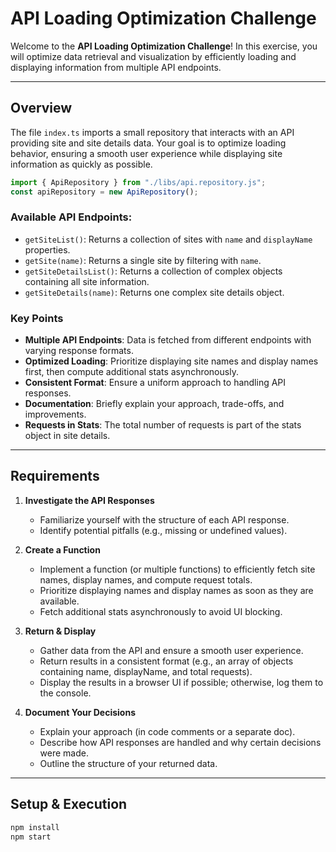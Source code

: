# API Loading Optimization Challenge

Welcome to the **API Loading Optimization Challenge**! In this exercise, you will optimize data retrieval and visualization by efficiently loading and displaying information from multiple API endpoints.

---

## Overview

The file `index.ts` imports a small repository that interacts with an API providing site and site details data. Your goal is to optimize loading behavior, ensuring a smooth user experience while displaying site information as quickly as possible.

```javascript
import { ApiRepository } from "./libs/api.repository.js";
const apiRepository = new ApiRepository();
```

### Available API Endpoints:
- `getSiteList()`: Returns a collection of sites with `name` and `displayName` properties.
- `getSite(name)`: Returns a single site by filtering with `name`.
- `getSiteDetailsList()`: Returns a collection of complex objects containing all site information.
- `getSiteDetails(name)`: Returns one complex site details object.

### Key Points

- **Multiple API Endpoints**: Data is fetched from different endpoints with varying response formats.
- **Optimized Loading**: Prioritize displaying site names and display names first, then compute additional stats asynchronously.
- **Consistent Format**: Ensure a uniform approach to handling API responses.
- **Documentation**: Briefly explain your approach, trade-offs, and improvements.
- **Requests in Stats**: The total number of requests is part of the stats object in site details.

---

## Requirements

1. **Investigate the API Responses**
   - Familiarize yourself with the structure of each API response.
   - Identify potential pitfalls (e.g., missing or undefined values).

2. **Create a Function**
   - Implement a function (or multiple functions) to efficiently fetch site names, display names, and compute request totals.
   - Prioritize displaying names and display names as soon as they are available.
   - Fetch additional stats asynchronously to avoid UI blocking.

3. **Return & Display**
   - Gather data from the API and ensure a smooth user experience.
   - Return results in a consistent format (e.g., an array of objects containing name, displayName, and total requests).
   - Display the results in a browser UI if possible; otherwise, log them to the console.

4. **Document Your Decisions**
   - Explain your approach (in code comments or a separate doc).
   - Describe how API responses are handled and why certain decisions were made.
   - Outline the structure of your returned data.

---

## Setup & Execution

```bash
npm install
npm start
```

